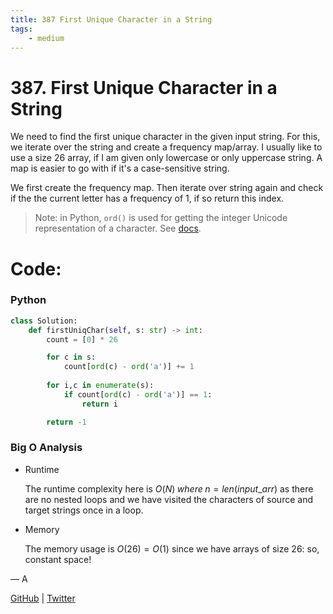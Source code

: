 ```yaml
---
title: 387 First Unique Character in a String
tags:
    - medium
---
```



# 387. First Unique Character in a String

We need to find the first unique character in the given input string. For this, we iterate over the string and create a frequency map/array. I usually like to use a size 26 array, if I am given only lowercase or only uppercase string. A map is easier to go with if it's a case-sensitive string.

We first create the frequency map. Then iterate over string again and check if the the current letter has a frequency of $1$, if so return this index.

> Note: in Python, `ord()` is used for getting the integer Unicode representation of a character. See [docs](https://docs.python.org/3.4/library/functions.html#ord).
> 

# Code:

### Python

```python
class Solution:
    def firstUniqChar(self, s: str) -> int:
        count = [0] * 26

        for c in s:
            count[ord(c) - ord('a')] += 1
        
        for i,c in enumerate(s):
            if count[ord(c) - ord('a')] == 1:
                return i

        return -1
```

### Big O Analysis

- Runtime
    
    The runtime complexity here is $O(N) \; where \; n=len(input\_arr)$ as there are no nested loops and we have visited the characters of source and target strings once in a loop.
    
- Memory
    
    The memory usage is $O(26) = O(1)$  since we have arrays of size 26: so, constant space!
    

— A

[GitHub](https://github.com/AtharvaKamble) | [Twitter](https://twitter.com/AtharvaKamble07)